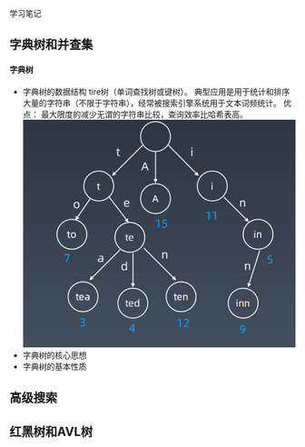 学习笔记
## 字典树和并查集
#### 字典树
* 字典树的数据结构
    tire树（单词查找树或键树）。
    典型应用是用于统计和排序大量的字符串（不限于字符串），经常被搜索引擎系统用于文本词频统计。
    优点： 最大限度的减少无谓的字符串比较，查询效率比哈希表高。
    ![](./img/1.png)
* 字典树的核心思想
* 字典树的基本性质

## 高级搜索
## 红黑树和AVL树